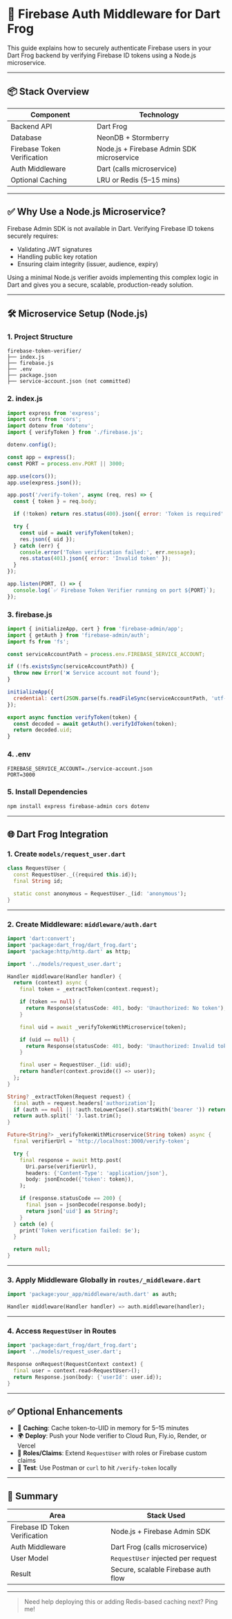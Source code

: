 # 🔐 Firebase Auth Middleware for Dart Frog

This guide explains how to securely authenticate Firebase users in your Dart Frog backend by verifying Firebase ID tokens using a Node.js microservice.

---

## 📦 Stack Overview

| Component             | Technology                            |
|----------------------|----------------------------------------|
| Backend API          | Dart Frog                              |
| Database             | NeonDB + Stormberry                    |
| Firebase Token Verification | Node.js + Firebase Admin SDK microservice |
| Auth Middleware      | Dart (calls microservice)              |
| Optional Caching     | LRU or Redis (5–15 mins)               |

---

## ✅ Why Use a Node.js Microservice?

Firebase Admin SDK is not available in Dart. Verifying Firebase ID tokens securely requires:
- Validating JWT signatures
- Handling public key rotation
- Ensuring claim integrity (issuer, audience, expiry)

Using a minimal Node.js verifier avoids implementing this complex logic in Dart and gives you a secure, scalable, production-ready solution.

---

## 🛠 Microservice Setup (Node.js)

### 1. Project Structure

```
firebase-token-verifier/
├── index.js
├── firebase.js
├── .env
├── package.json
├── service-account.json (not committed)
```

### 2. index.js

```js
import express from 'express';
import cors from 'cors';
import dotenv from 'dotenv';
import { verifyToken } from './firebase.js';

dotenv.config();

const app = express();
const PORT = process.env.PORT || 3000;

app.use(cors());
app.use(express.json());

app.post('/verify-token', async (req, res) => {
  const { token } = req.body;

  if (!token) return res.status(400).json({ error: 'Token is required' });

  try {
    const uid = await verifyToken(token);
    res.json({ uid });
  } catch (err) {
    console.error('Token verification failed:', err.message);
    res.status(401).json({ error: 'Invalid token' });
  }
});

app.listen(PORT, () => {
  console.log(`✅ Firebase Token Verifier running on port ${PORT}`);
});
```

### 3. firebase.js

```js
import { initializeApp, cert } from 'firebase-admin/app';
import { getAuth } from 'firebase-admin/auth';
import fs from 'fs';

const serviceAccountPath = process.env.FIREBASE_SERVICE_ACCOUNT;

if (!fs.existsSync(serviceAccountPath)) {
  throw new Error('❌ Service account not found');
}

initializeApp({
  credential: cert(JSON.parse(fs.readFileSync(serviceAccountPath, 'utf-8')))
});

export async function verifyToken(token) {
  const decoded = await getAuth().verifyIdToken(token);
  return decoded.uid;
}
```

### 4. .env

```
FIREBASE_SERVICE_ACCOUNT=./service-account.json
PORT=3000
```

### 5. Install Dependencies

```bash
npm install express firebase-admin cors dotenv
```

---

## 🌐 Dart Frog Integration

### 1. Create `models/request_user.dart`

```dart
class RequestUser {
  const RequestUser._({required this.id});
  final String id;

  static const anonymous = RequestUser._(id: 'anonymous');
}
```

---

### 2. Create Middleware: `middleware/auth.dart`

```dart
import 'dart:convert';
import 'package:dart_frog/dart_frog.dart';
import 'package:http/http.dart' as http;

import '../models/request_user.dart';

Handler middleware(Handler handler) {
  return (context) async {
    final token = _extractToken(context.request);

    if (token == null) {
      return Response(statusCode: 401, body: 'Unauthorized: No token');
    }

    final uid = await _verifyTokenWithMicroservice(token);

    if (uid == null) {
      return Response(statusCode: 401, body: 'Unauthorized: Invalid token');
    }

    final user = RequestUser._(id: uid);
    return handler(context.provide(() => user));
  };
}

String? _extractToken(Request request) {
  final auth = request.headers['authorization'];
  if (auth == null || !auth.toLowerCase().startsWith('bearer ')) return null;
  return auth.split(' ').last.trim();
}

Future<String?> _verifyTokenWithMicroservice(String token) async {
  final verifierUrl = 'http://localhost:3000/verify-token';

  try {
    final response = await http.post(
      Uri.parse(verifierUrl),
      headers: {'Content-Type': 'application/json'},
      body: jsonEncode({'token': token}),
    );

    if (response.statusCode == 200) {
      final json = jsonDecode(response.body);
      return json['uid'] as String?;
    }
  } catch (e) {
    print('Token verification failed: $e');
  }

  return null;
}
```

---

### 3. Apply Middleware Globally in `routes/_middleware.dart`

```dart
import 'package:your_app/middleware/auth.dart' as auth;

Handler middleware(Handler handler) => auth.middleware(handler);
```

---

### 4. Access `RequestUser` in Routes

```dart
import 'package:dart_frog/dart_frog.dart';
import '../models/request_user.dart';

Response onRequest(RequestContext context) {
  final user = context.read<RequestUser>();
  return Response.json(body: {'userId': user.id});
}
```

---

## ✅ Optional Enhancements

- 🧠 **Caching**: Cache token-to-UID in memory for 5–15 minutes
- 🌍 **Deploy**: Push your Node verifier to Cloud Run, Fly.io, Render, or Vercel
- 🔐 **Roles/Claims**: Extend `RequestUser` with roles or Firebase custom claims
- 🧪 **Test**: Use Postman or `curl` to hit `/verify-token` locally

---

## 🧠 Summary

| Area          | Stack Used                            |
|---------------|----------------------------------------|
| Firebase ID Token Verification | Node.js + Firebase Admin SDK         |
| Auth Middleware                | Dart Frog (calls microservice)       |
| User Model                     | `RequestUser` injected per request   |
| Result                         | Secure, scalable Firebase auth flow  |

---

> Need help deploying this or adding Redis-based caching next? Ping me!
